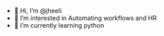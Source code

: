 - 👋 Hi, I’m @jheeli
- 👀 I’m interested in Automating workflows and HR
- 🌱 I’m currently learning python

<!---
jheeli/jheeli is a ✨ special ✨ repository because its `README.md` (this file) appears on your GitHub profile.
You can click the Preview link to take a look at your changes.
--->
